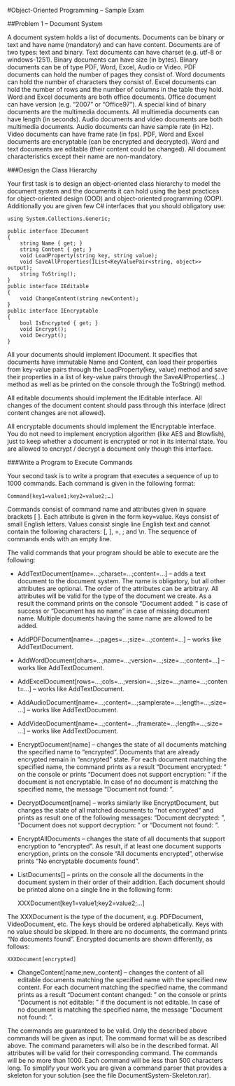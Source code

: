 #Object-Oriented Programming – Sample Exam

##Problem 1 – Document System

A document system holds a list of documents. Documents can be binary or text and have name (mandatory) and can have content. Documents are of two types: text and binary. Text documents can have charset (e.g. utf-8 or windows-1251). Binary documents can have size (in bytes). Binary documents can be of type PDF, Word, Excel, Audio or Video. PDF documents can hold the number of pages they consist of. Word documents can hold the number of characters they consist of. Excel documents can hold the number of rows and the number of columns in the table they hold. Word and Excel documents are both office documents. Office document can have version (e.g. “2007” or “Office97”). A special kind of binary documents are the multimedia documents. All multimedia documents can have length (in seconds). Audio documents and video documents are both multimedia documents. Audio documents can have sample rate (in Hz). Video documents can have frame rate (in fps). PDF, Word and Excel documents are encryptable (can be encrypted and decrypted). Word and text documents are editable (their content could be changed). All document characteristics except their name are non-mandatory.

###Design the Class Hierarchy

Your first task is to design an object-oriented class hierarchy to model the document system and the documents it can hold using the best practices for object-oriented design (OOD) and object-oriented programming (OOP). Additionally you are given few C# interfaces that you should obligatory use:

    using System.Collections.Generic;
	
    public interface IDocument
    {
        string Name { get; }
        string Content { get; }
        void LoadProperty(string key, string value);
        void SaveAllProperties(IList<KeyValuePair<string, object>> output);
        string ToString();
    }
    public interface IEditable
    {
        void ChangeContent(string newContent);
    }
    public interface IEncryptable
    {
        bool IsEncrypted { get; }
        void Encrypt();
        void Decrypt();
    }
	
All your documents should implement IDocument. It specifies that documents have immutable Name and Content, can load their properties from key-value pairs through the LoadProperty(key, value) method and save their properties in a list of key-value pairs through the SaveAllProperties(…) method as well as be printed on the console through the ToString() method.

All editable documents should implement the IEditable interface. All changes of the document content should pass through this interface (direct content changes are not allowed).

All encryptable documents should implement the IEncryptable interface. You do not need to implement encryption algorithm (like AES and Blowfish), just to keep whether a document is encrypted or not in its internal state. You are allowed to encrypt / decrypt a document only though this interface.

###Write a Program to Execute Commands

Your second task is to write a program that executes a sequence of up to 1000 commands. Each command is given in the following format: 

    Command[key1=value1;key2=value2;…]
	
Commands consist of command name and attributes given in square brackets [ ]. Each attribute is given in the form key=value. Keys consist of small English letters. Values consist single line English text and cannot contain the following characters: [, ], =, ; and \n. The sequence of commands ends with an empty line.

The valid commands that your program should be able to execute are the following:

*	AddTextDocument[name=…;charset=…;content=…] – adds a text document to the document system. The name is obligatory, but all other attributes are optional. The order of the attributes can be arbitrary. All attributes will be valid for the type of the document we create. As a result the command prints on the console “Document added: <name>” is case of success or “Document has no name” in case of missing document name. Multiple documents having the same name are allowed to be added.
*	AddPDFDocument[name=…;pages=…;size=…;content=…] – works like AddTextDocument.
*	AddWordDocument[chars=…;name=…;version=…;size=…;content=…] – works like AddTextDocument.
*	AddExcelDocument[rows=…;cols=…;version=…;size=…;name=…;content=…] – works like AddTextDocument.
*	AddAudioDocument[name=…;content=…;samplerate=…;length=…;size=…] – works like AddTextDocument.
*	AddVideoDocument[name=…;content=…;framerate=…;length=…;size=…] – works like AddTextDocument.
*	EncryptDocument[name] – changes the state of all documents matching the specified name to “encrypted”. Documents that are already encrypted remain in “encrypted” state. For each document matching the specified name, the command prints as a result “Document encrypted: <name>” on the console or prints “Document does not support encryption: <name>” if the document is not encryptable. In case of no document is matching the specified name, the message “Document not found: <name>”.
*	DecryptDocument[name] – works similarly like EncryptDocument, but changes the state of all matched documents to “not encrypted” and prints as result one of the following messages: “Document decrypted: <name>”, “Document does not support decryption: <name>” or “Document not found: <name>”.
*	EncryptAllDocuments – changes the state of all documents that support encryption to “encrypted”. As result, if at least one document supports encryption, prints on the console “All documents encrypted”, otherwise prints “No encryptable documents found”.
*	ListDocuments[] – prints on the console all the documents in the document system in their order of their addition. Each document should be printed alone on a single line in the following form:

    XXXDocument[key1=value1;key2=value2;…]

The XXXDocument is the type of the document, e.g. PDFDocument, VideoDocument, etc. The keys should be ordered alphabetically. Keys with no value should be skipped. In there are no documents, the command prints “No documents found”. Encrypted documents are shown differently, as follows:

    XXXDocument[encrypted]
	
*	ChangeContent[name;new_content] – changes the content of all editable documents matching the specified name with the specified new content. For each document matching the specified name, the command prints as a result “Document content changed: <name>” on the console or prints “Document is not editable: <name>” if the document is not editable. In case of no document is matching the specified name, the message “Document not found: <name>”.

The commands are guaranteed to be valid. Only the described above commands will be given as input. The command format will be as described above. The command parameters will also be in the described format. All attributes will be valid for their corresponding command. The commands will be no more than 1000. Each command will be less than 500 characters long. To simplify your work you are given a command parser that provides a skeleton for your solution (see the file DocumentSystem-Skeleton.rar).